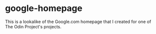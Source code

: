 # google-homepage
This is a lookalike of the Google.com homepage that I created for one of The Odin Project's projects.
